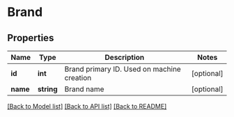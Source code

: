 # Brand

## Properties
Name | Type | Description | Notes
------------ | ------------- | ------------- | -------------
**id** | **int** | Brand primary ID. Used on machine creation | [optional] 
**name** | **string** | Brand name | [optional] 

[[Back to Model list]](../../README.md#documentation-for-models) [[Back to API list]](../../README.md#documentation-for-api-endpoints) [[Back to README]](../../README.md)

